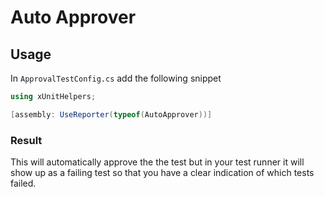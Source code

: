 # Auto Approver

## Usage

In `ApprovalTestConfig.cs` add the following snippet

```csharp
using xUnitHelpers;

[assembly: UseReporter(typeof(AutoApprover))]
```

### Result

This will automatically approve the the test but in your test runner it will show up as a failing test so that you have a clear indication of which tests failed.
